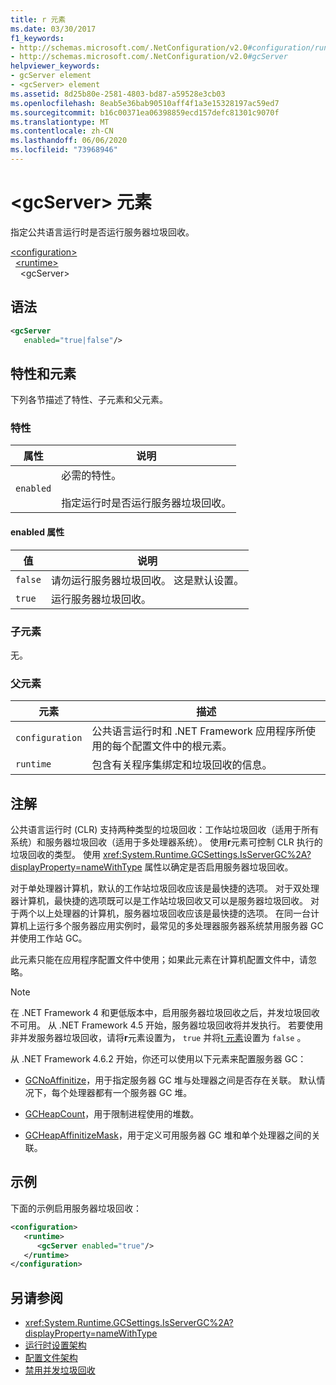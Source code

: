 ```yaml
---
title: r 元素
ms.date: 03/30/2017
f1_keywords:
- http://schemas.microsoft.com/.NetConfiguration/v2.0#configuration/runtime/gcServer
- http://schemas.microsoft.com/.NetConfiguration/v2.0#gcServer
helpviewer_keywords:
- gcServer element
- <gcServer> element
ms.assetid: 8d25b80e-2581-4803-bd87-a59528e3cb03
ms.openlocfilehash: 8eab5e36bab90510aff4f1a3e15328197ac59ed7
ms.sourcegitcommit: b16c00371ea06398859ecd157defc81301c9070f
ms.translationtype: MT
ms.contentlocale: zh-CN
ms.lasthandoff: 06/06/2020
ms.locfileid: "73968946"
---
```

# <a name="gcserver-element"></a>\<gcServer> 元素

指定公共语言运行时是否运行服务器垃圾回收。

[\<configuration>](../configuration-element.md)\
&nbsp;&nbsp;[\<runtime>](runtime-element.md)\
&nbsp;&nbsp;&nbsp;&nbsp;\<gcServer>

## <a name="syntax"></a>语法

```xml
<gcServer
   enabled="true|false"/>
```

## <a name="attributes-and-elements"></a>特性和元素

下列各节描述了特性、子元素和父元素。

### <a name="attributes"></a>特性

|属性|说明|
|---------------|-----------------|
|`enabled`|必需的特性。<br /><br />指定运行时是否运行服务器垃圾回收。|

#### <a name="enabled-attribute"></a>enabled 属性

|值|说明|
|-----------|-----------------|
|`false`|请勿运行服务器垃圾回收。 这是默认设置。|
|`true`|运行服务器垃圾回收。|

### <a name="child-elements"></a>子元素

无。

### <a name="parent-elements"></a>父元素

|元素|描述|
|-------------|-----------------|
|`configuration`|公共语言运行时和 .NET Framework 应用程序所使用的每个配置文件中的根元素。|
|`runtime`|包含有关程序集绑定和垃圾回收的信息。|

## <a name="remarks"></a>注解

公共语言运行时 (CLR) 支持两种类型的垃圾回收：工作站垃圾回收（适用于所有系统）和服务器垃圾回收（适用于多处理器系统）。 使用**r**元素可控制 CLR 执行的垃圾回收的类型。 使用 <xref:System.Runtime.GCSettings.IsServerGC%2A?displayProperty=nameWithType> 属性以确定是否启用服务器垃圾回收。

对于单处理器计算机，默认的工作站垃圾回收应该是最快捷的选项。 对于双处理器计算机，最快捷的选项既可以是工作站垃圾回收又可以是服务器垃圾回收。 对于两个以上处理器的计算机，服务器垃圾回收应该是最快捷的选项。 在同一台计算机上运行多个服务器应用实例时，最常见的多处理器服务器系统禁用服务器 GC 并使用工作站 GC。

此元素只能在应用程序配置文件中使用；如果此元素在计算机配置文件中，请忽略。

> [!NOTE]
> 在 .NET Framework 4 和更低版本中，启用服务器垃圾回收之后，并发垃圾回收不可用。 从 .NET Framework 4.5 开始，服务器垃圾回收将并发执行。 若要使用非并发服务器垃圾回收，请将**r**元素设置为， `true` 并将[t 元素](gcconcurrent-element.md)设置为 `false` 。

从 .NET Framework 4.6.2 开始，你还可以使用以下元素来配置服务器 GC：

- [GCNoAffinitize](gcnoaffinitize-element.md)，用于指定服务器 GC 堆与处理器之间是否存在关联。 默认情况下，每个处理器都有一个服务器 GC 堆。

- [GCHeapCount](gcheapcount-element.md)，用于限制进程使用的堆数。

- [GCHeapAffinitizeMask](gcheapaffinitizemask-element.md)，用于定义可用服务器 GC 堆和单个处理器之间的关联。

## <a name="example"></a>示例

下面的示例启用服务器垃圾回收：

```xml
<configuration>
   <runtime>
      <gcServer enabled="true"/>
   </runtime>
</configuration>
```

## <a name="see-also"></a>另请参阅

- <xref:System.Runtime.GCSettings.IsServerGC%2A?displayProperty=nameWithType>
- [运行时设置架构](index.md)
- [配置文件架构](../index.md)
- [禁用并发垃圾回收](gcconcurrent-element.md#to-disable-background-garbage-collection)
